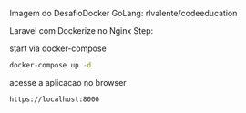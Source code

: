 Imagem do DesafioDocker GoLang: rlvalente/codeeducation


Laravel com Dockerize no Nginx
Step:

start via docker-compose

```sh
docker-compose up -d
```

acesse a aplicacao no browser

```
https://localhost:8000
```
